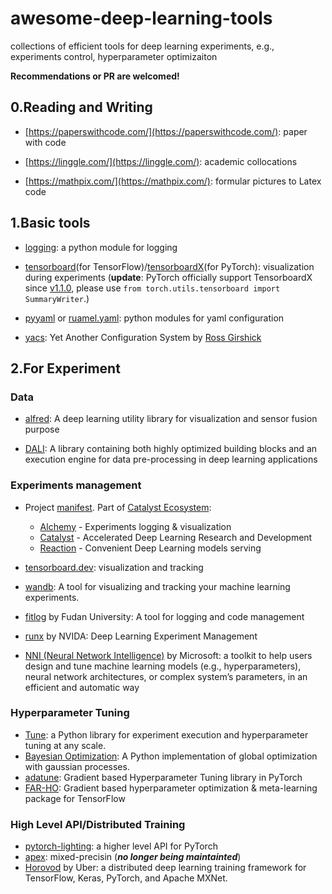 # awesome-deep-learning-tools
collections of efficient tools for deep learning experiments, e.g., experiments control, hyperparameter optimizaiton

**Recommendations or PR are welcomed!**

## 0.Reading and Writing
- [https://paperswithcode.com/](https://paperswithcode.com/): paper with code

- [https://linggle.com/](https://linggle.com/): academic collocations

- [https://mathpix.com/](https://mathpix.com/): formular pictures to Latex code



## 1.Basic tools
- [logging](https://docs.python.org/3.6/library/logging.html): a python module for logging

- [tensorboard](https://www.tensorflow.org/tensorboard)(for TensorFlow)/[tensorboardX](https://github.com/lanpa/tensorboardX)(for PyTorch): visualization during experiments (**update**: PyTorch officially support TensorboardX since [v1.1.0](https://github.com/pytorch/pytorch/releases/tag/v1.1.0), please use `from torch.utils.tensorboard import SummaryWriter`.)

- [pyyaml](https://pyyaml.org/) or [ruamel.yaml](https://pypi.org/project/ruamel.yaml/): python modules for yaml configuration

- [yacs](https://github.com/rbgirshick/yacs): Yet Another Configuration System by [Ross Girshick](http://www.rossgirshick.info/)

## 2.For Experiment
### Data
- [alfred](https://github.com/jinfagang/alfred): A deep learning utility library for visualization and sensor fusion purpose

- [DALI](https://docs.nvidia.com/deeplearning/sdk/dali-developer-guide/docs/index.html): A library containing both highly optimized building blocks and an execution engine for data pre-processing in deep learning applications

### Experiments management
- Project [manifest](https://github.com/catalyst-team/catalyst/blob/master/MANIFEST.md). Part of [Catalyst Ecosystem](https://docs.google.com/presentation/d/1D-yhVOg6OXzjo9K_-IS5vSHLPIUxp1PEkFGnpRcNCNU/edit?usp=sharing):
  - [Alchemy](https://github.com/catalyst-team/alchemy) - Experiments logging & visualization
  - [Catalyst](https://github.com/catalyst-team/catalyst) - Accelerated Deep Learning Research and Development
  - [Reaction](https://github.com/catalyst-team/reaction) - Convenient Deep Learning models serving
  
- [tensorboard.dev](https://tensorboard.dev/): visualization and tracking

- [wandb](https://www.wandb.com/): A tool for visualizing and tracking your machine learning experiments. 

- [fitlog](https://github.com/fastnlp/fitlog) by Fudan University: A tool for logging and code management

- [runx](https://github.com/NVIDIA/runx) by NVIDA: Deep Learning Experiment Management

- [NNI (Neural Network Intelligence)](https://nni.readthedocs.io/en/latest/Overview.html) by Microsoft: a toolkit to help users design and tune machine learning models (e.g., hyperparameters), neural network architectures, or complex system’s parameters, in an efficient and automatic way

### Hyperparameter Tuning
- [Tune](https://docs.ray.io/en/latest/tune.html): a Python library for experiment execution and hyperparameter tuning at any scale.
- [Bayesian Optimization](https://github.com/fmfn/BayesianOptimization): A Python implementation of global optimization with gaussian processes.
- [adatune](https://github.com/awslabs/adatune): Gradient based Hyperparameter Tuning library in PyTorch
- [FAR-HO](https://github.com/lucfra/FAR-HO): Gradient based hyperparameter optimization & meta-learning package for TensorFlow

### High Level API/Distributed Training
- [pytorch-lighting](https://pytorch-lightning.readthedocs.io/en/stable/): a higher level API for PyTorch
- [apex](http://apex.run/): mixed-precisin (***no longer being maintainted***)
- [Horovod](https://eng.uber.com/horovod/) by Uber: a distributed deep learning training framework for TensorFlow, Keras, PyTorch, and Apache MXNet.
